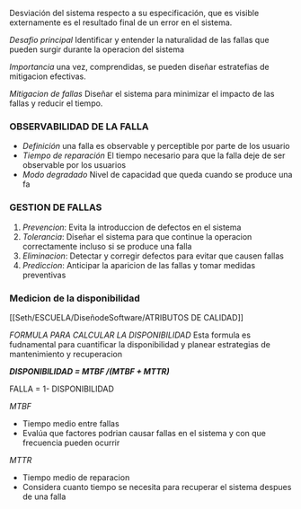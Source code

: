  
 Desviación del sistema respecto a su especificación, que es visible externamente es el resultado final de un error en el sistema. 

*Desafio principal* Identificar y entender la naturalidad de las fallas que pueden surgir durante la operacion del sistema

*Importancia* una vez, comprendidas, se pueden diseñar estratefias de mitigacion efectivas.

*Mitigacion de fallas* Diseñar el sistema para minimizar el impacto de las fallas y reducir el tiempo.

### OBSERVABILIDAD DE LA FALLA

- *Definición* una falla es observable y perceptible por parte de los usuario
- *Tiempo de reparación* El tiempo necesario para que la falla deje de ser observable por los usuarios
- *Modo degradado* Nivel de capacidad que queda cuando se produce una fa

### GESTION DE FALLAS 

1. *Prevencion*: Evita la introduccion de defectos en el sistema
2. *Tolerancia*: Diseñar el sistema para que continue la operacion correctamente incluso si se produce una falla
3. *Eliminacion*: Detectar y corregir defectos para evitar que causen fallas
4. *Prediccion*: Anticipar la aparicion de las fallas y tomar medidas preventivas

### Medicion de la disponibilidad

[[Seth/ESCUELA/DiseñodeSoftware/ATRIBUTOS DE CALIDAD]]

*FORMULA PARA CALCULAR LA DISPONIBILIDAD*
Esta formula es fudnamental para cuantificar la disponibilidad y planear estrategias de mantenimiento y recuperacion 

***DISPONIBILIDAD = MTBF /(MTBF + MTTR)***

FALLA = 1- DISPONIBILIDAD

*MTBF*
- Tiempo medio entre fallas
- Evalúa que factores podrian causar fallas en el sistema y con que frecuencia pueden ocurrir

*MTTR* 
- Tiempo medio de reparacion 
-  Considera cuanto tiempo se necesita para recuperar el sistema despues de una falla

